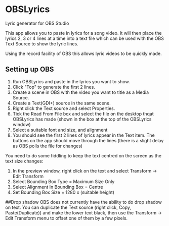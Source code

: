 # OBSLyrics
Lyric generator for OBS Studio

This app allows you to paste in lyrics for a song video. It will then place the lyrics 2, 3 or 4 lines at a time into a text file which can be used with the OBS Text Source to show the lyric lines.

Using the record facility of OBS this allows lyric videos to be quickly made.

## Setting up OBS

1. Run OBSLyrics and paste in the lyrics you want to show. 
2. Click "Top" to generate the first 2 lines.
3. Create a scene in OBS with the video you want to title as a Media Source.
4. Create a Text(GDI+) source in the same scene.
5. Right click the Text source and select Properties.
6. Tick the Read From File box and select the file on the desktop thqat OBSLyrics has made (shown in the box at the top of the OBSLyrics window)
7. Select a suitable font and size, and alignment
8. You should see the first 2 lines of lyrics appear in the Text item. The buttons on the app should move through the lines (there is a slight delay as OBS polls the file for changes)

You need to do some fiddling to keep the text centred on the screen as the text size changes:

1. In the preview window, right click on the text and select Transform -> Edit Transform
2. Select Bounding Box Type = Maximum Size Only
3. Select Alignment In Bounding Box = Centre
4. Set Bounding Box Size = 1280 x (suitable height)




##Drop shadow
OBS does not currently have the ability to do drop shadow on text.
You can duplicate the Text source (right click, Copy, Paste(Duplicate)) and make the lower text black, then use the Transform -> Edit Transform menu to offset one of them by a few pixels.
